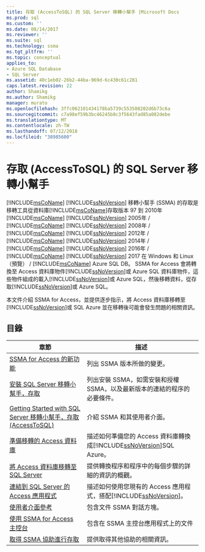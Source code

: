 ```yaml
---
title: 存取 (AccessToSQL) 的 SQL Server 移轉小幫手 |Microsoft Docs
ms.prod: sql
ms.custom: ''
ms.date: 08/14/2017
ms.reviewer: ''
ms.suite: sql
ms.technology: ssma
ms.tgt_pltfrm: ''
ms.topic: conceptual
applies_to:
- Azure SQL Database
- SQL Server
ms.assetid: 40c1eb02-26b2-44ba-969d-6c430c61c281
caps.latest.revision: 22
author: Shamikg
ms.author: Shamikg
manager: murato
ms.openlocfilehash: 3ffc062101434178ba5739c553508202d6b73c6a
ms.sourcegitcommit: c7a98ef59b3bc46245b8c3f5643fad85a082debe
ms.translationtype: MT
ms.contentlocale: zh-TW
ms.lasthandoff: 07/12/2018
ms.locfileid: "38985600"
---
```

# <a name="sql-server-migration-assistant-for-access-accesstosql"></a>存取 (AccessToSQL) 的 SQL Server 移轉小幫手
[!INCLUDE[msCoName](../../includes/msconame_md.md)] [!INCLUDE[ssNoVersion](../../includes/ssnoversion_md.md)] 移轉小幫手 (SSMA) 的存取是移轉工具從資料庫[!INCLUDE[msCoName](../../includes/msconame_md.md)]存取版本 97 到 2010年[!INCLUDE[msCoName](../../includes/msconame_md.md)] [!INCLUDE[ssNoVersion](../../includes/ssnoversion_md.md)] 2005年 / [!INCLUDE[msCoName](../../includes/msconame_md.md)] [!INCLUDE[ssNoVersion](../../includes/ssnoversion_md.md)] 2008年 / [!INCLUDE[msCoName](../../includes/msconame_md.md)] [!INCLUDE[ssNoVersion](../../includes/ssnoversion_md.md)] 2012年 / [!INCLUDE[msCoName](../../includes/msconame_md.md)] [!INCLUDE[ssNoVersion](../../includes/ssnoversion_md.md)] 2014年 / [!INCLUDE[msCoName](../../includes/msconame_md.md)] [!INCLUDE[ssNoVersion](../../includes/ssnoversion_md.md)] 2016年 / [!INCLUDE[msCoName](../../includes/msconame_md.md)] [!INCLUDE[ssNoVersion](../../includes/ssnoversion_md.md)] 2017 在 Windows 和 Linux （預覽） / [!INCLUDE[msCoName](../../includes/msconame_md.md)] Azure SQL DB。 SSMA for Access 會將轉換至 Access 資料庫物件[!INCLUDE[ssNoVersion](../../includes/ssnoversion_md.md)]或 Azure SQL 資料庫物件，這些物件組成的載入[!INCLUDE[ssNoVersion](../../includes/ssnoversion_md.md)]或 Azure SQL，然後移轉資料，從存取[!INCLUDE[ssNoVersion](../../includes/ssnoversion_md.md)]或 Azure SQL。  
  
本文件介紹 SSMA for Access，並提供逐步指示，將 Access 資料庫移轉至[!INCLUDE[ssNoVersion](../../includes/ssnoversion_md.md)]或 SQL Azure 並在移轉後可能會發生問題的相關資訊。  
  
## <a name="contents"></a>目錄  
  
|章節|描述|  
|-----------|---------------|  
|[SSMA for Access 的新功能](http://msdn.microsoft.com/a24d3fc0-6911-4bfa-828a-197abf222e02)|列出 SSMA 版本所做的變更。|  
|[安裝 SQL Server 移轉小幫手，存取](http://msdn.microsoft.com/dd50eebd-75df-4e0d-8c4d-88b511aae4c7)|列出安裝 SSMA，如需安裝和授權 SSMA，以及最新版本的連結的程序的必要條件。|  
|[Getting Started with SQL Server 移轉小幫手，存取&#40;AccessToSQL&#41;](../../ssma/access/getting-started-with-sql-server-migration-assistant-for-access-accesstosql.md)|介紹 SSMA 和其使用者介面。|  
|[準備移轉的 Access 資料庫](http://msdn.microsoft.com/9b80a9e0-08e7-4b4d-b5ec-cc998d3f5114)|描述如何準備您的 Access 資料庫轉換成[!INCLUDE[ssNoVersion](../../includes/ssnoversion_md.md)]SQL Azure。|  
|[將 Access 資料庫移轉至 SQL Server](http://msdn.microsoft.com/76a3abcf-2998-4712-9490-fe8d872c89ca)|提供轉換程序和程序中的每個步驟的詳細的資訊的概觀。|  
|[連結到 SQL Server 的 Access 應用程式](http://msdn.microsoft.com/82374ad2-7737-4164-a489-13261ba393d4)|描述如何使用您現有的 Access 應用程式，搭配[!INCLUDE[ssNoVersion](../../includes/ssnoversion_md.md)]。|  
|[使用者介面參考](http://msdn.microsoft.com/af24c303-4a41-449b-9c86-d6558a97e839)|包含文件 SSMA 對話方塊。|  
|[使用 SSMA for Access 主控台](http://msdn.microsoft.com/ef94e843-9f88-45a2-86c4-a0af268738c4)|包含在 SSMA 主控台應用程式上的文件|  
|[取得 SSMA 協助進行存取](http://go.microsoft.com/fwlink/?LinkID=708538&clcid=0x409)|提供取得其他協助的相關資訊。|  
  
